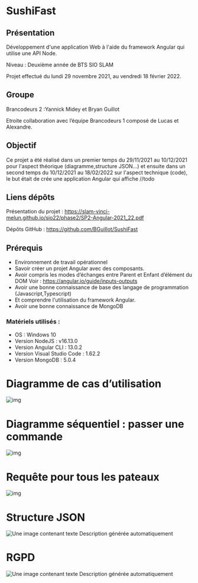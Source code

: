 # **SushiFast**

## Présentation

Développement d'une application Web à l'aide du framework Angular qui utilise une API Node.

Niveau : Deuxième année de BTS SIO SLAM

Projet effectué du lundi 29 novembre 2021, au vendredi 18 février 2022.

## Groupe

Brancodeurs 2 :Yannick Midey et Bryan Guillot

Etroite collaboration avec l’équipe Brancodeurs 1 composé de Lucas et Alexandre.

## **Objectif**

Ce projet a été réalisé dans un premier temps du 29/11/2021 au 10/12/2021 pour l'aspect théorique (diagramme,structure JSON...)  et ensuite dans un second temps du 10/12/2021 au 18/02/2022 sur l'aspect technique (code), le but était de crée une application Angular qui affiche //todo

## Liens dépôts

Présentation du projet : https://slam-vinci-melun.github.io/sio22/phase2/SP2-Angular-2021_22.pdf

Dépôts GitHub : https://github.com/BGuiIlot/SushiFast

## **Prérequis**

- Environnement de travail opérationnel
- Savoir créer un projet Angular avec des composants.
- Avoir compris les modes d’échanges entre Parent et Enfant d’élément du DOM
  Voir : https://angular.io/guide/inputs-outputs
- Avoir une bonne connaissance de base des langage de programmation (Javascript,Typescript)
- Et comprendre l'utilisation du framework Angular.
- Avoir une bonne connaissance de MongoDB

### Matériels utilisés :

- OS : Windows 10
- Version NodeJS : v16.13.0
- Version Angular CLI : 13.0.2
- Version Visual Studio Code : 1.62.2
- Version MongoDB : 5.0.4

<h1>Diagramme de cas d’utilisation</h1>

 

![img](https://media.discordapp.net/attachments/901086910083108927/917448206001008680/unknown.png)

<h1>Diagramme séquentiel : passer une commande</h1>

 

![img](https://media.discordapp.net/attachments/901086910083108927/917701431325257748/image.png)

 

 

<h1>Requête pour tous les pateaux</h1>

![img](https://media.discordapp.net/attachments/901086910083108927/917431932462170213/EnormePenisOversize.PNG)

<h1>Structure JSON</h1>

![Une image contenant texte  Description générée automatiquement](https://cdn.discordapp.com/attachments/901086910083108927/917729209537945610/unknown.png)

<h1>RGPD</h1>

 

![Une image contenant texte  Description générée automatiquement](https://cdn.discordapp.com/attachments/468472388431118346/917728635446771712/azfteyfugkbhzfgtgyeuritjh.PNG)